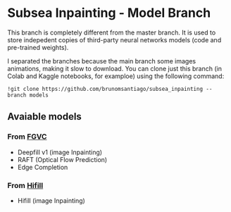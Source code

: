 # Subsea Inpainting - Model Branch

This branch is completely different from the master branch.
It is used to store indepedent copies of third-party neural networks models (code and pre-trained weights).

I separated the branches because the main branch some images animations, making it slow to download. You can clone just this branch (in Colab and Kaggle notebooks, for examploe) using the following command:

```
!git clone https://github.com/brunomsantiago/subsea_inpainting --branch models
```

## Avaiable models

### From [FGVC](https://github.com/vt-vl-lab/FGVC)
 - Deepfill v1 (image Inpainting)
 - RAFT (Optical Flow Prediction)
 - Edge Completion

### From [Hifill](https://github.com/Atlas200dk/sample-imageinpainting-HiFill)
 - Hifill (image Inpainting)
